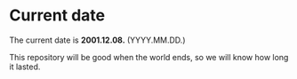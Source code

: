 # Current date

The current date is **2001.12.08.** (YYYY.MM.DD.)

This repository will be good when the world ends, so we will know how long it lasted.